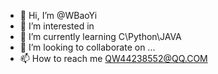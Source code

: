 - 👋 Hi, I’m @WBaoYi
- 👀 I’m interested in 
- 🌱 I’m currently learning C\Python\JAVA
- 💞️ I’m looking to collaborate on ...
- 📫 How to reach me QW44238552@QQ.COM

<!---
WBaoYi/WBaoYi is a ✨ special ✨ repository because its `README.md` (this file) appears on your GitHub profile.
You can click the Preview link to take a look at your changes.
--->
